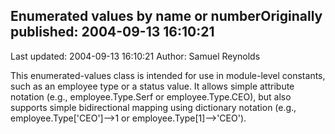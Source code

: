 ## Enumerated values by name or numberOriginally published: 2004-09-13 16:10:21 
Last updated: 2004-09-13 16:10:21 
Author: Samuel Reynolds 
 
This enumerated-values class is intended for use in module-level constants, such as an employee type or a status value. It allows simple attribute notation (e.g., employee.Type.Serf or employee.Type.CEO), but also supports simple bidirectional mapping using dictionary notation (e.g., employee.Type['CEO']-->1 or employee.Type[1]-->'CEO').